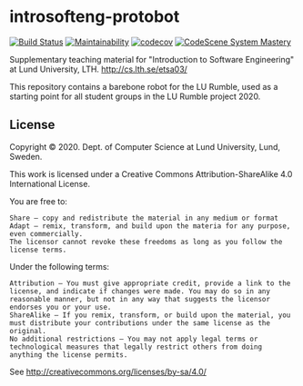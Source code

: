 # introsofteng-protobot
[![Build Status](https://travis-ci.com/lunduniversity-etsa03-2020/protobot.svg?branch=master)](https://travis-ci.com/lunduniversity-etsa03-2020/protobot)
[![Maintainability](https://api.codeclimate.com/v1/badges/8f1f8741303a11be1943/maintainability)](https://codeclimate.com/github/lunduniversity-etsa03-2020/protobot/maintainability)
[![codecov](https://codecov.io/gh/lunduniversity-etsa03-2020/protobot/branch/master/graph/badge.svg)](https://codecov.io/gh/lunduniversity-etsa03-2020/protobot)
[![CodeScene System Mastery](https://codescene.io/projects/7118/status-badges/system-mastery)](https://codescene.io/projects/7118)

Supplementary teaching material for "Introduction to Software Engineering" at Lund University, LTH. http://cs.lth.se/etsa03/

This repository contains a barebone robot for the LU Rumble, used as a starting point for all student groups in the LU Rumble project 2020.

## License

Copyright © 2020. Dept. of Computer Science at Lund University, Lund, Sweden.

This work is licensed under a Creative Commons Attribution-ShareAlike 4.0 International License.

You are free to:

    Share — copy and redistribute the material in any medium or format
    Adapt — remix, transform, and build upon the materia for any purpose, even commercially.
    The licensor cannot revoke these freedoms as long as you follow the license terms.

Under the following terms:

    Attribution — You must give appropriate credit, provide a link to the license, and indicate if changes were made. You may do so in any reasonable manner, but not in any way that suggests the licensor endorses you or your use.
    ShareAlike — If you remix, transform, or build upon the material, you must distribute your contributions under the same license as the original.
    No additional restrictions — You may not apply legal terms or technological measures that legally restrict others from doing anything the license permits.

See http://creativecommons.org/licenses/by-sa/4.0/
